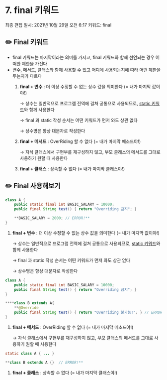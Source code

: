 # 7. final 키워드

최종 편집 일시: 2021년 10월 29일 오전 6:17
키워드: final

## ✏️  Final 키워드

- final 키워드는 마지막이라는 의미를 가지고, final 키워드와 함께 선언되는 경우 어떠한 제한을 가진다
- 변수, 메서드, 클래스와 함께 사용할 수 있고 어디에 사용되는지에 따라 어떤 제한을 두는지가 다르다
    1. **final + 변수**          : 더 이상 수정할 수 없는 상수 값을 의미한다 (= 내가 마지막 값이야!)
        
        → 상수는 일반적으로 프로그램 전역에 걸쳐 공통으로 사용되므로, [static 키워드](5%20static%20%E1%84%8F%E1%85%B5%E1%84%8B%E1%85%AF%E1%84%83%E1%85%B3%2051424fe6813148eab8a14be3f6829271.md)와 함께 사용한다
        
        → final 과 static 작성 순서는 어떤 키워드가 먼저 와도 상관 없다
        
        → 상수명은 항상 대문자로 작성한다
        
    2. **final + 메서드**       : OverRiding 할 수 없다 (= 내가 마지막 메소드야!)
        
        → 자식 클래스에서 구현부를 재구성하지 않고, 부모 클래스의 메서드를 그대로 사용하기 원할 때 사용한다
        
    3. **final + 클래스**       : 상속할 수 없다 (= 내가 마지막 클래스야!)
    

## ✏️  Final 사용해보기

```java
class A {
	public static final int BASIC_SALARY = 10000;
	public final String test() { return "Overriding 금지"; }

	**BASIC_SALARY = 2000; // ERROR!**
}
```

1. **final + 변수**          : 더 이상 수정할 수 없는 상수 값을 의미한다 (= 내가 마지막 값이야!)
    
    → 상수는 일반적으로 프로그램 전역에 걸쳐 공통으로 사용되므로, [static 키워드](5%20static%20%E1%84%8F%E1%85%B5%E1%84%8B%E1%85%AF%E1%84%83%E1%85%B3%2051424fe6813148eab8a14be3f6829271.md)와 함께 사용한다
    
    → final 과 static 작성 순서는 어떤 키워드가 먼저 와도 상관 없다
    
    → 상수명은 항상 대문자로 작성한다
    

```java
class A {
	public static final int BASIC_SALARY = 10000;
	public final String test() { return "Overriding 금지"; }
}

****class B extends A{ 
	**@Override
	public final String test() { return "Overriding 불가능!"; } // ERROR!**
}
```

1. **final + 메서드**       : OverRiding 할 수 없다 (= 내가 마지막 메소드야!)
    
    → 자식 클래스에서 구현부를 재구성하지 않고, 부모 클래스의 메서드를 그대로 사용하기 원할 때 사용한다
    

```java
static class A { ... }

**class B extends A {}  // ERROR!**
```

1. **final + 클래스**       : 상속할 수 없다 (= 내가 마지막 클래스야!)